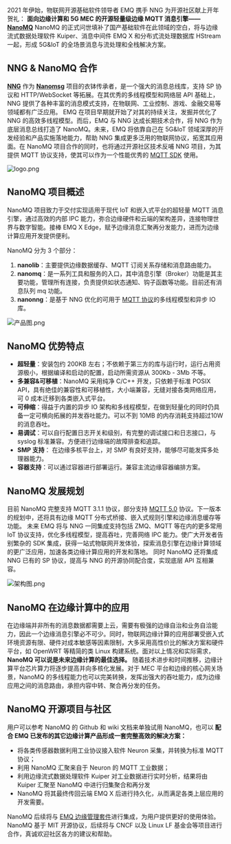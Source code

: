 2021 年伊始，物联网开源基础软件领导者 EMQ 携手 NNG 为开源社区献上开年贺礼： **面向边缘计算和 5G MEC 的开源轻量级边缘 MQTT 消息引擎—— [NanoMQ](https://nanomq.io)**
NanoMQ 的正式问世填补了国产基础软件在此领域的空白，将与边缘流式数据处理软件 Kuiper、消息中间件 EMQ X 和分布式流处理数据库 HStream 一起，形成 5G&IoT 的全场景消息与流处理和全栈解决方案。



## NNG & NanoMQ 合作

**[NNG](https://nng.nanomsg.org/)** 作为 **[Nanomsg](https://nanomsg.org/index.html)** 项目的衣钵传承者，是一个强大的消息总线库，支持 SP 协议和 HTTP/WebSocket 等拓展。在其优秀的多线程模型和网络层 API 基础上，NNG 提供了各种丰富的消息模式支持，在物联网、工业控制、游戏、金融交易等领域都有广泛应用。
EMQ 在项目早期就开始了对其的持续关注，发掘并优化了 NNG 的高效多线程模型。而后，EMQ 与 NNG 达成长期技术合作，将 NNG 作为底层消息总线打造了 NanoMQ。未来，EMQ 将依靠自己在 5G&IoT 领域深厚的开发经验和产品实施落地能力，帮助 NNG 集成更多泛用的物联网协议，拓宽其应用面。在 NanoMQ 项目合作的同时，也将通过开源社区技术反哺 NNG 项目，为其提供 MQTT 协议支持，使其可以作为一个性能优秀的 [MQTT SDK](https://www.emqx.com/zh/mqtt-client-sdk) 使用。 

![logo.png](https://static.emqx.net/images/52ed45dd2467e5ee1db6c4279c8f3261.png)

## NanoMQ 项目概述

NanoMQ 项目致力于交付实现适用于现代 IoT 和嵌入式平台的超轻量 MQTT 消息引擎，通过高效的内部 IPC 能力，弥合边缘硬件和云端的架构差异，连接物理世界与数字智能。接棒 EMQ X Edge，赋予边缘消息汇聚再分发能力，进而为边缘计算应用开发提供便利。

NanoMQ 分为 3 个部分：

1. **nanolib**：主要提供边缘数据缓存、MQTT 订阅关系存储和消息路由能力。
2. **nanomq**：是一系列工具和服务的入口，其中消息引擎（Broker）功能是其主要功能，管理所有连接，负责提供如状态通知、钩子函数等功能。目前还有消息队列 mq 功能。
3. **nanonng**：是基于 NNG 优化的可用于 [MQTT 协议](https://www.emqx.com/zh/mqtt)的多线程模型和异步 IO 库。

![产品图.png](https://static.emqx.net/images/d29c92307e8a830de317e8c2fd460eab.png)



## NanoMQ 优势特点

- **超轻量**：安装包约 200KB 左右；不依赖于第三方的库与运行时，运行占用资源极小，根据编译和启动的配置，启动所需资源从 300Kb - 3Mb 不等。 
- **多兼容&可移植**：NanoMQ 采用纯净 C/C++ 开发，只依赖于标准 POSIX API，具有绝佳的兼容性和可移植性，大小端兼容，无缝对接各类网络应用，可 0 成本迁移到各类嵌入式平台。
- **可伸缩**：得益于内置的异步 IO 架构和多线程模型，在做到轻量化的同时仍具备一定可横向拓展的并发吞吐能力。可以不到 10MB 的内存消耗支持超过10W 的消息吞吐。
- **易调试**：可以自行配置日志开关和级别，有完整的调试接口和日志接口，与syslog 标准兼容。方便进行边缘端的故障排查和追踪。
- **SMP 支持**： 在边缘多核平台上，对 SMP 有良好支持，能够尽可能发挥多处理器能力。
- **容器支持**：可以通过容器进行部署运行。兼容主流边缘容器编排方案。



## NanoMQ 发展规划

目前 NanoMQ 完整支持 MQTT 3.1.1 协议，部分支持 [MQTT 5.0](https://www.emqx.com/zh/mqtt/mqtt5) 协议。下一版本的规划中，还将具有边缘 MQTT 分布式桥接、嵌入式规则引擎和边缘消息缓存等功能。
未来 EMQ 将与 NNG 一同集成支持包括 ZMQ、MQTT 等在内的更多常用 IoT 协议支持，优化多线程模型，提高吞吐，完善网络 IPC 能力。使广大开发者告别繁杂的 SDK 集成，获得一站式物联网开发体验，探索消息引擎在边缘计算领域的更广泛应用，加速各类边缘计算应用的开发和落地。
同时 NanoMQ 还将集成 NNG 已有的 SP 协议，提高与 NNG 的开源协同配合度，实现底层 API 互相兼容。

![架构图.png](https://static.emqx.net/images/c40f88d0449f2152b862cf3af9c92195.png)

## NanoMQ 在边缘计算中的应用

在边缘端并非所有的消息数据都需要上云，需要有极强的边缘自治和业务自洽能力，因此一个边缘消息引擎必不可少。同时，物联网边缘计算的应用部署受嵌入式环境资源有限、硬件对成本敏感等因素限制，大多采用高性价比的解决方案和硬件平台，如 OpenWRT 等精简的类 Linux 构建系统。面对以上情况和实际需求， **NanoMQ 可以说是未来边缘计算的最佳选择。**
随着技术进步和时间推移，边缘计算平台芯片算力将逐步提高并向多核化发展。对于 MEC 平台和边缘的核心网关场景，NanoMQ 的多线程能力也可以完美转换，发挥出强大的吞吐能力，成为边缘应用之间的消息路由，承担内容中转、聚合再分发的任务。



## NanoMQ 开源项目与社区

用户可以参考 NanoMQ 的 Github 和 wiki 文档来单独试用 NanoMQ，也可以 **配合 EMQ 已发布的其它边缘计算产品形成一套完整高效的解决方案：**

- 将各类传感器数据利用工业协议接入软件 Neuron 采集，并转换为标准 MQTT 协议；
- 利用 NanoMQ 汇聚来自于 Neuron 的 MQTT 工业数据；
- 利用边缘流式数据处理软件 Kuiper 对工业数据进行实时分析，结果将由 Kuiper 汇聚至 NanoMQ 中进行归集聚合和再分发
- NanoMQ 将其最终传回云端 EMQ X 后进行持久化，从而满足各类上层应用的开发需要。

NanoMQ 后续将与 [EMQ 边缘管理套件](https://github.com/emqx/edge-stack)进行集成，为用户提供更好的使用体验。
NanoMQ 基于 MIT 开源协议，后续将与 CNCF 以及 Linux LF 基金会等项目进行合作，真诚欢迎社区各方的建议和帮助。
